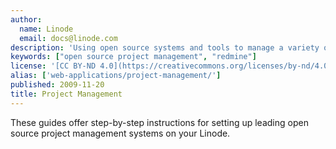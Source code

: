 ```yaml
---
author:
  name: Linode
  email: docs@linode.com
description: 'Using open source systems and tools to manage a variety of projects.'
keywords: ["open source project management", "redmine"]
license: '[CC BY-ND 4.0](https://creativecommons.org/licenses/by-nd/4.0)'
alias: ['web-applications/project-management/']
published: 2009-11-20
title: Project Management
---
```


These guides offer step-by-step instructions for setting up leading open source project management systems on your Linode.
